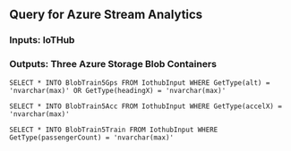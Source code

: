 ## Query for Azure Stream Analytics
### Inputs: IoTHub
### Outputs: Three Azure Storage Blob Containers
```
SELECT * INTO BlobTrain5Gps FROM IothubInput WHERE GetType(alt) = 'nvarchar(max)' OR GetType(headingX) = 'nvarchar(max)'

SELECT * INTO BlobTrain5Acc FROM IothubInput WHERE GetType(accelX) = 'nvarchar(max)'

SELECT * INTO BlobTrain5Train FROM IothubInput WHERE GetType(passengerCount) = 'nvarchar(max)'
```
